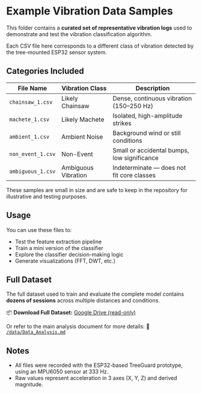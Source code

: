 # Example Vibration Data Samples

This folder contains a **curated set of representative vibration logs** used to demonstrate and test the vibration classification algorithm.

Each CSV file here corresponds to a different class of vibration detected by the tree-mounted ESP32 sensor system.

## Categories Included

| File Name           | Vibration Class     | Description                                 |
|---------------------|---------------------|---------------------------------------------|
| `chainsaw_1.csv`    | Likely Chainsaw     | Dense, continuous vibration (150–250 Hz)    |
| `machete_1.csv`     | Likely Machete      | Isolated, high-amplitude strikes            |
| `ambient_1.csv`     | Ambient Noise       | Background wind or still conditions         |
| `non_event_1.csv`   | Non-Event           | Small or accidental bumps, low significance |
| `ambiguous_1.csv`   | Ambiguous Vibration | Indeterminate — does not fit core classes   |

These samples are small in size and are safe to keep in the repository for illustrative and testing purposes.

## Usage

You can use these files to:

- Test the feature extraction pipeline
- Train a mini version of the classifier
- Explore the classifier decision-making logic
- Generate visualizations (FFT, DWT, etc.)

## Full Dataset

The full dataset used to train and evaluate the complete model contains **dozens of sessions** across multiple distances and conditions.

📦 **Download Full Dataset:**
[Google Drive (read-only)](https://your-shared-link-here)

Or refer to the main analysis document for more details:
📄 [`/data/Data_Analysis.md`](../Data_Analysis.md)

## Notes

- All files were recorded with the ESP32-based TreeGuard prototype, using an MPU6050 sensor at 333 Hz.
- Raw values represent acceleration in 3 axes (X, Y, Z) and derived magnitude.
